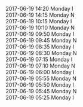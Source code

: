 2017-06-19 14:20 Monday  I  
2017-06-19 14:15 Monday  N  
2017-06-19 10:15 Monday  I  
2017-06-19 10:10 Monday  N  
2017-06-19 09:50 Monday  I  
2017-06-19 09:45 Monday  N  
2017-06-19 08:35 Monday  I  
2017-06-19 08:30 Monday  N  
2017-06-19 07:15 Monday  I  
2017-06-19 07:10 Monday  N  
2017-06-19 06:00 Monday  I  
2017-06-19 05:55 Monday  N  
2017-06-19 05:50 Monday  I  
2017-06-19 05:45 Monday  N  
2017-06-19 05:25 Monday  I  
